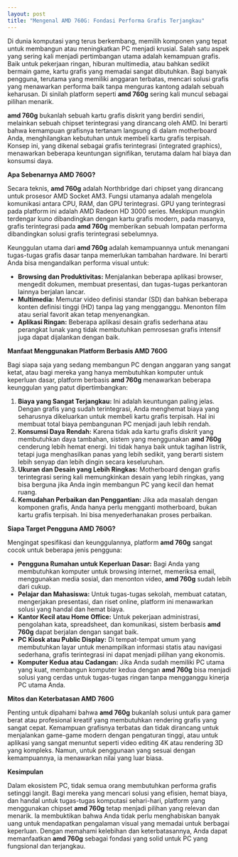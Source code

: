 ```yaml
---
layout: post
title: "Mengenal AMD 760G: Fondasi Performa Grafis Terjangkau"
---
```


Di dunia komputasi yang terus berkembang, memilih komponen yang tepat untuk membangun atau meningkatkan PC menjadi krusial. Salah satu aspek yang sering kali menjadi pertimbangan utama adalah kemampuan grafis. Baik untuk pekerjaan ringan, hiburan multimedia, atau bahkan sedikit bermain game, kartu grafis yang memadai sangat dibutuhkan. Bagi banyak pengguna, terutama yang memiliki anggaran terbatas, mencari solusi grafis yang menawarkan performa baik tanpa menguras kantong adalah sebuah keharusan. Di sinilah platform seperti **amd 760g** sering kali muncul sebagai pilihan menarik.

**amd 760g** bukanlah sebuah kartu grafis diskrit yang berdiri sendiri, melainkan sebuah chipset terintegrasi yang dirancang oleh AMD. Ini berarti bahwa kemampuan grafisnya tertanam langsung di dalam motherboard Anda, menghilangkan kebutuhan untuk membeli kartu grafis terpisah. Konsep ini, yang dikenal sebagai grafis terintegrasi (integrated graphics), menawarkan beberapa keuntungan signifikan, terutama dalam hal biaya dan konsumsi daya.

**Apa Sebenarnya AMD 760G?**

Secara teknis, **amd 760g** adalah Northbridge dari chipset yang dirancang untuk prosesor AMD Socket AM3. Fungsi utamanya adalah mengelola komunikasi antara CPU, RAM, dan GPU terintegrasi. GPU yang terintegrasi pada platform ini adalah AMD Radeon HD 3000 series. Meskipun mungkin terdengar kuno dibandingkan dengan kartu grafis modern, pada masanya, grafis terintegrasi pada **amd 760g** memberikan sebuah lompatan performa dibandingkan solusi grafis terintegrasi sebelumnya.

Keunggulan utama dari **amd 760g** adalah kemampuannya untuk menangani tugas-tugas grafis dasar tanpa memerlukan tambahan hardware. Ini berarti Anda bisa mengandalkan performa visual untuk:

*   **Browsing dan Produktivitas:** Menjalankan beberapa aplikasi browser, mengedit dokumen, membuat presentasi, dan tugas-tugas perkantoran lainnya berjalan lancar.
*   **Multimedia:** Memutar video definisi standar (SD) dan bahkan beberapa konten definisi tinggi (HD) tanpa lag yang mengganggu. Menonton film atau serial favorit akan tetap menyenangkan.
*   **Aplikasi Ringan:** Beberapa aplikasi desain grafis sederhana atau perangkat lunak yang tidak membutuhkan pemrosesan grafis intensif juga dapat dijalankan dengan baik.

**Manfaat Menggunakan Platform Berbasis AMD 760G**

Bagi siapa saja yang sedang membangun PC dengan anggaran yang sangat ketat, atau bagi mereka yang hanya membutuhkan komputer untuk keperluan dasar, platform berbasis **amd 760g** menawarkan beberapa keunggulan yang patut dipertimbangkan:

1.  **Biaya yang Sangat Terjangkau:** Ini adalah keuntungan paling jelas. Dengan grafis yang sudah terintegrasi, Anda menghemat biaya yang seharusnya dikeluarkan untuk membeli kartu grafis terpisah. Hal ini membuat total biaya pembangunan PC menjadi jauh lebih rendah.
2.  **Konsumsi Daya Rendah:** Karena tidak ada kartu grafis diskrit yang membutuhkan daya tambahan, sistem yang menggunakan **amd 760g** cenderung lebih hemat energi. Ini tidak hanya baik untuk tagihan listrik, tetapi juga menghasilkan panas yang lebih sedikit, yang berarti sistem lebih senyap dan lebih dingin secara keseluruhan.
3.  **Ukuran dan Desain yang Lebih Ringkas:** Motherboard dengan grafis terintegrasi sering kali memungkinkan desain yang lebih ringkas, yang bisa berguna jika Anda ingin membangun PC yang kecil dan hemat ruang.
4.  **Kemudahan Perbaikan dan Penggantian:** Jika ada masalah dengan komponen grafis, Anda hanya perlu mengganti motherboard, bukan kartu grafis terpisah. Ini bisa menyederhanakan proses perbaikan.

**Siapa Target Pengguna AMD 760G?**

Mengingat spesifikasi dan keunggulannya, platform **amd 760g** sangat cocok untuk beberapa jenis pengguna:

*   **Pengguna Rumahan untuk Keperluan Dasar:** Bagi Anda yang membutuhkan komputer untuk browsing internet, memeriksa email, menggunakan media sosial, dan menonton video, **amd 760g** sudah lebih dari cukup.
*   **Pelajar dan Mahasiswa:** Untuk tugas-tugas sekolah, membuat catatan, mengerjakan presentasi, dan riset online, platform ini menawarkan solusi yang handal dan hemat biaya.
*   **Kantor Kecil atau Home Office:** Untuk pekerjaan administrasi, pengolahan kata, spreadsheet, dan komunikasi, sistem berbasis **amd 760g** dapat berjalan dengan sangat baik.
*   **PC Kiosk atau Public Display:** Di tempat-tempat umum yang membutuhkan layar untuk menampilkan informasi statis atau navigasi sederhana, grafis terintegrasi ini dapat menjadi pilihan yang ekonomis.
*   **Komputer Kedua atau Cadangan:** Jika Anda sudah memiliki PC utama yang kuat, membangun komputer kedua dengan **amd 760g** bisa menjadi solusi yang cerdas untuk tugas-tugas ringan tanpa mengganggu kinerja PC utama Anda.

**Mitos dan Keterbatasan AMD 760G**

Penting untuk dipahami bahwa **amd 760g** bukanlah solusi untuk para gamer berat atau profesional kreatif yang membutuhkan rendering grafis yang sangat cepat. Kemampuan grafisnya terbatas dan tidak dirancang untuk menjalankan game-game modern dengan pengaturan tinggi, atau untuk aplikasi yang sangat menuntut seperti video editing 4K atau rendering 3D yang kompleks. Namun, untuk penggunaan yang sesuai dengan kemampuannya, ia menawarkan nilai yang luar biasa.

**Kesimpulan**

Dalam ekosistem PC, tidak semua orang membutuhkan performa grafis setinggi langit. Bagi mereka yang mencari solusi yang efisien, hemat biaya, dan handal untuk tugas-tugas komputasi sehari-hari, platform yang menggunakan chipset **amd 760g** tetap menjadi pilihan yang relevan dan menarik. Ia membuktikan bahwa Anda tidak perlu menghabiskan banyak uang untuk mendapatkan pengalaman visual yang memadai untuk berbagai keperluan. Dengan memahami kelebihan dan keterbatasannya, Anda dapat memanfaatkan **amd 760g** sebagai fondasi yang solid untuk PC yang fungsional dan terjangkau.
